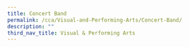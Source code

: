```yaml
---
title: Concert Band
permalink: /cca/Visual-and-Performing-Arts/Concert-Band/
description: ""
third_nav_title: Visual & Performing Arts
---
```

